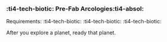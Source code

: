 ### :ti4-tech-biotic: **Pre-Fab Arcologies**:ti4-absol:

Requirements: :ti4-tech-biotic: :ti4-tech-biotic: :ti4-tech-biotic:

After you explore a planet, ready that planet.
